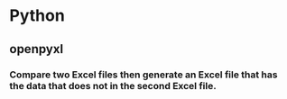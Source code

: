 # Python
## openpyxl
### Compare two Excel files then generate an Excel file that has the data that does not in the second Excel file.
